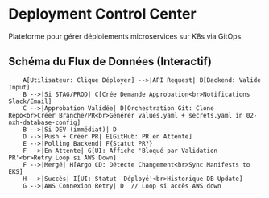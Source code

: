 # Deployment Control Center

Plateforme pour gérer déploiements microservices sur K8s via GitOps.

## Schéma du Flux de Données (Interactif)


```
    A[Utilisateur: Clique Déployer] -->|API Request| B[Backend: Valide Input]
    B -->|Si STAG/PROD| C[Crée Demande Approbation<br>Notifications Slack/Email]
    C -->|Approbation Validée| D[Orchestration Git: Clone Repo<br>Créer Branche/PR<br>Générer values.yaml + secrets.yaml in 02-nxh-database-config]
    B -->|Si DEV (immédiat)| D
    D -->|Push + Créer PR| E[GitHub: PR en Attente]
    E -->|Polling Backend| F{Statut PR?}
    F -->|En Attente| G[UI: Affiche 'Bloqué par Validation PR'<br>Retry Loop si AWS Down]
    F -->|Mergé| H[Argo CD: Détecte Changement<br>Sync Manifests to EKS]
    H -->|Succès| I[UI: Statut 'Déployé'<br>Historique DB Update]
    G -->|AWS Connexion Retry| D  // Loop si accès AWS down
```
